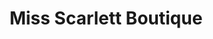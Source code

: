 ---
title: "Miss Scarlett Boutique"
url: /saratoga-springs/miss-scarlett-boutique/
shop: clothes
---